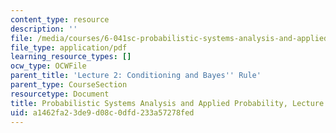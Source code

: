```yaml
---
content_type: resource
description: ''
file: /media/courses/6-041sc-probabilistic-systems-analysis-and-applied-probability-fall-2013/a1462fa23de9d08c0dfd233a57278fed_MIT6_041SCF13_L02.pdf
file_type: application/pdf
learning_resource_types: []
ocw_type: OCWFile
parent_title: 'Lecture 2: Conditioning and Bayes'' Rule'
parent_type: CourseSection
resourcetype: Document
title: Probabilistic Systems Analysis and Applied Probability, Lecture 2
uid: a1462fa2-3de9-d08c-0dfd-233a57278fed
---
```

